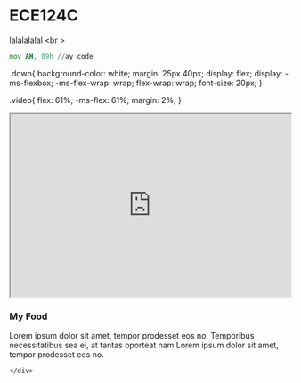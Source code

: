 # ECE124C
lalalalalal <br \>

```asm
mov AH, 09h //ay code
```

 .down{
  background-color: white;
  margin: 25px 40px;
  display: flex;
  display: -ms-flexbox; 
  -ms-flex-wrap: wrap;
  flex-wrap: wrap;
  font-size: 20px;
}

.video{
  flex: 61%;
  -ms-flex: 61%;
  margin: 2%;
}

<div class="down">
        <div class="video">
            <iframe style="width:100% ; height: 330px;" src="https://www.youtube.com/embed/tOAkMKhVbDQ"></iframe>
            <h3>My Food</h3>
            <p>Lorem ipsum dolor sit amet, tempor prodesset eos no. Temporibus necessitatibus sea ei, at tantas
                oporteat nam Lorem ipsum dolor sit amet, tempor prodesset eos no.</p>
        </div>

    </div>
